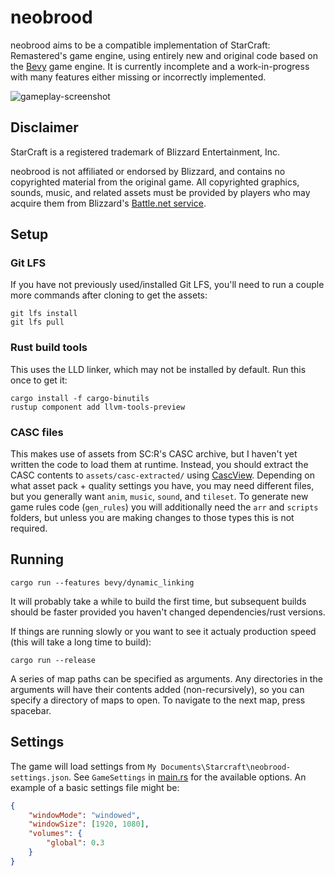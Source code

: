 # neobrood

neobrood aims to be a compatible implementation of StarCraft: Remastered's game engine, using
entirely new and original code based on the [Bevy](https://bevyengine.org/) game engine. It is
currently incomplete and a work-in-progress with many features either missing or incorrectly
implemented.

![gameplay-screenshot](https://github.com/tec27/neobrood/assets/360513/4e2b8f1c-2133-4dfb-81ab-bc23dd5c1070)

## Disclaimer

StarCraft is a registered trademark of Blizzard Entertainment, Inc.

neobrood is not affiliated or endorsed by Blizzard, and contains no copyrighted material from the
original game. All copyrighted graphics, sounds, music, and related assets must be provided by
players who may acquire them from Blizzard's
[Battle.net service](https://download.battle.net/en-us/desktop).

## Setup

### Git LFS

If you have not previously used/installed Git LFS, you'll need to run a couple more commands after
cloning to get the assets:

```shell
git lfs install
git lfs pull
```

### Rust build tools

This uses the LLD linker, which may not be installed by default. Run this once to get it:

```shell
cargo install -f cargo-binutils
rustup component add llvm-tools-preview
```

### CASC files

This makes use of assets from SC:R's CASC archive, but I haven't yet written the code to load them
at runtime. Instead, you should extract the CASC contents to `assets/casc-extracted/` using
[CascView](http://www.zezula.net/en/casc/main.html). Depending on what asset pack + quality settings
you have, you may need different files, but you generally want `anim`, `music`, `sound`, and
`tileset`. To generate new game rules code (`gen_rules`) you will additionally need the `arr` and
`scripts` folders, but unless you are making changes to those types this is not required.

## Running

```shell
cargo run --features bevy/dynamic_linking
```

It will probably take a while to build the first time, but subsequent builds should be faster
provided you haven't changed dependencies/rust versions.

If things are running slowly or you want to see it actualy production speed (this will take a long
time to build):

```shell
cargo run --release
```

A series of map paths can be specified as arguments. Any directories in the arguments will have
their contents added (non-recursively), so you can specify a directory of maps to open. To navigate
to the next map, press spacebar.

## Settings

The game will load settings from `My Documents\Starcraft\neobrood-settings.json`. See `GameSettings`
in [main.rs](src/settings.rs) for the available options. An example of a basic settings file might
be:

```json
{
    "windowMode": "windowed",
    "windowSize": [1920, 1080],
    "volumes": {
        "global": 0.3
    }
}
```
